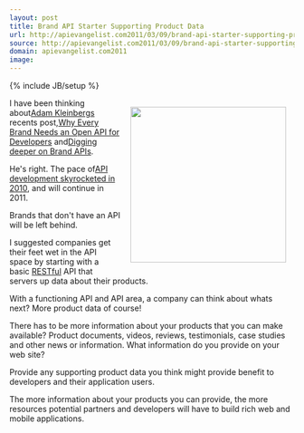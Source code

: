 ```yaml
---
layout: post
title: Brand API Starter Supporting Product Data
url: http://apievangelist.com2011/03/09/brand-api-starter-supporting-product-data/
source: http://apievangelist.com2011/03/09/brand-api-starter-supporting-product-data/
domain: apievangelist.com2011
image: 
---
```

{% include JB/setup %}
<img style="padding: 15px;" src="http://kinlane-productions.s3.amazonaws.com/api-evangelist/brand-clothing.jpg" alt="" width="275" align="right" />I have been thinking about<a title="Adam Kleinberg" href="http://www.linkedin.com/in/adamkleinberg">Adam Kleinbergs</a> recents post,<a title="Why Every Brand Needs an Open API for Developers" href="http://mashable.com/2011/01/04/brand-open-api-developers/">Why Every Brand Needs an Open API for Developers</a> and<a title="Digging Deeper on Brand APIs" href="http://www.tractionco.com/blog/63-digging-deeper-on-brand-apis">Digging deeper on Brand APIs</a>.<p></p>
He's right. The pace of<a title="API Development Skyrocketed in 2010" href="http://blog.programmableweb.com/2011/03/08/3000-web-apis/">API development skyrocketed in 2010</a>, and will continue in 2011.<p></p>
Brands that don't have an API will be left behind.<p></p>
I suggested companies get their feet wet in the API space by starting with a basic <a href="http://blog.apievangelist.com/2011/01/30/api-technology-rest/">RESTful</a> API that servers up data about their products.<p></p>
With a functioning API and API area, a company can think about whats next?  More product data of course!<p></p>
There has to be more information about your products that you can make available?  Product documents, videos, reviews, testimonials, case studies and other news or information. What information do you provide on your web site?<p></p>
Provide any supporting product data you think might provide benefit to developers and their application users.<p></p>
The more information about your products you can provide, the more resources potential partners and developers will have to build rich web and mobile applications.
